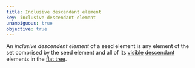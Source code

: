 ```yaml
---
title: Inclusive descendant element
key: inclusive-descendant-element
unambiguous: true
objective: true
---
```


An _inclusive descendent element_ of a seed element is any element of the set comprised by the seed element and all of its [visible][] [descendant][] elements in the [flat tree][].

[descendant]: https://dom.spec.whatwg.org/#concept-tree-descendant
[flat tree]: https://drafts.csswg.org/css-scoping/#flat-tree 'Definition of flat tree'
[visible]: #visible 'Definition of visible'
